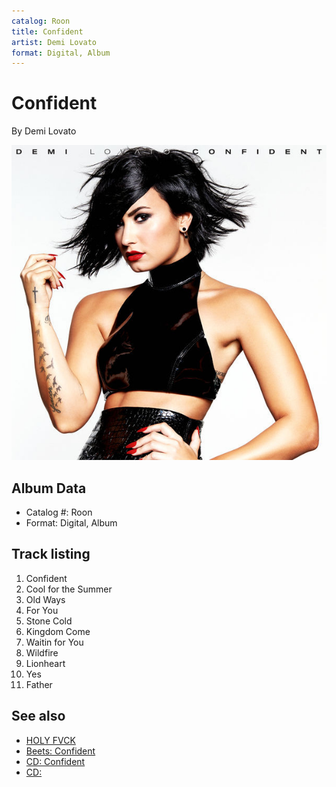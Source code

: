 ```yaml
---
catalog: Roon
title: Confident
artist: Demi Lovato
format: Digital, Album
---
```


# Confident

By Demi Lovato

![](../../assets/albumcovers/Demi_Lovato-Confident.png)

## Album Data

- Catalog #: Roon
- Format: Digital, Album


## Track listing


1. Confident
2. Cool for the Summer
3. Old Ways
4. For You
5. Stone Cold
6. Kingdom Come
7. Waitin for You
8. Wildfire
9. Lionheart
10. Yes
11. Father


## See also

- [HOLY FVCK](HOLY_FVCK.md)
- [Beets: Confident](../../Beets/Demi_Lovato/Confident.md)
- [CD: Confident](../../CD/Demi_Lovato/Confident.md)
- [CD: ](../../CD/Demi_Lovato/Demi_Lovato.md)
